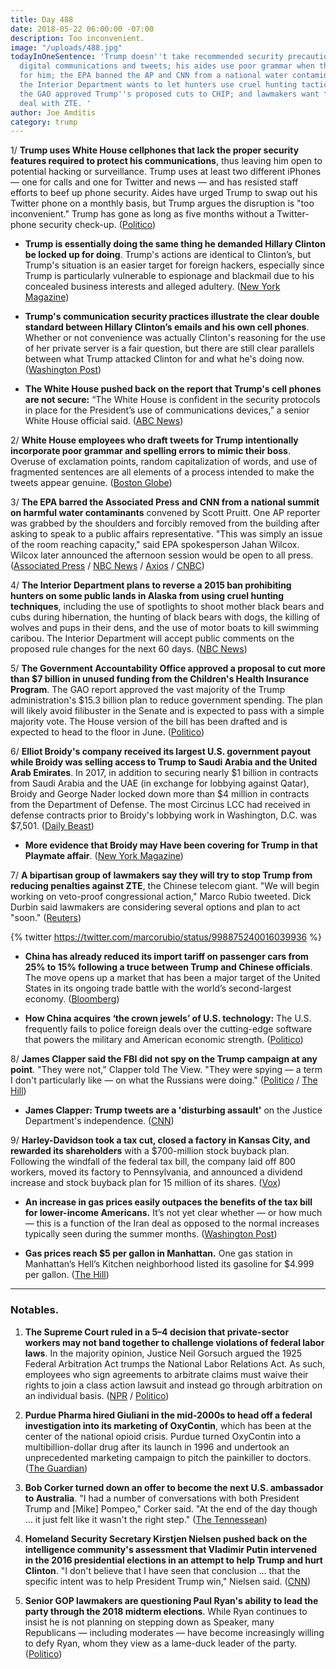 ```yaml
---
title: Day 488
date: 2018-05-22 06:00:00 -07:00
description: Too inconvenient.
image: "/uploads/488.jpg"
todayInOneSentence: 'Trump doesn''t take recommended security precautions  for his
  digital communications and tweets; his aides use poor grammar when they write tweets
  for him; the EPA banned the AP and CNN from a national water contamination summit;
  the Interior Department wants to let hunters use cruel hunting tactics in Alaska;
  the GAO approved Trump''s proposed cuts to CHIP; and lawmakers want to stop Trump''s
  deal with ZTE. '
author: Joe Amditis
category: trump
---
```


1/ **Trump uses White House cellphones that lack the proper security features required to protect his communications**, thus leaving him open to potential hacking or surveillance. Trump uses at least two different iPhones — one for calls and one for Twitter and news — and has resisted staff efforts to beef up phone security. Aides have urged Trump to swap out his Twitter phone on a monthly basis, but Trump argues the disruption is "too inconvenient." Trump has gone as long as five months without a Twitter-phone security check-up. ([Politico](https://www.politico.com/story/2018/05/21/trump-phone-security-risk-hackers-601903))

* **Trump is essentially doing the same thing he demanded Hillary Clinton be locked up for doing**. Trump's actions are identical to Clinton’s, but Trump's situation is an easier target for foreign hackers, especially since Trump is particularly vulnerable to espionage and blackmail due to his concealed business interests and alleged adultery. ([New York Magazine](http://nymag.com/daily/intelligencer/2018/05/trump-thanks-secure-phone-too-inconvenient-lock-him-up.html))

* **Trump's communication security practices illustrate the clear double standard between Hillary Clinton’s emails and his own cell phones**. Whether or not convenience was actually Clinton's reasoning for the use of her private server is a fair question, but there are still clear parallels between what Trump attacked Clinton for and what he's doing now. ([Washington Post](https://www.washingtonpost.com/news/the-fix/wp/2018/05/22/trump-warned-of-great-danger-posed-by-clintons-emails-but-he-eschews-security-procedures-for-his-own-phone/?noredirect=on&utm_term=.dd1c7650882d))

* **The White House pushed back on the report that Trump's cell phones are not secure:** “The White House is confident in the security protocols in place for the President’s use of communications devices,” a senior White House official said. ([ABC News](https://abcnews.go.com/Politics/white-house-pushes-back-report-trumps-cell-phones/story?id=55349239))

2/ **White House employees who draft tweets for Trump intentionally incorporate poor grammar and spelling errors to mimic their boss**. Overuse of exclamation points, random capitalization of words, and use of fragmented sentences are all elements of a process intended to make the tweets appear genuine. ([Boston Globe](https://www.bostonglobe.com/news/nation/2018/05/21/trump-tweets-include-grammatical-errors-and-some-them-are-purpose/JeL7AtKLPevJDIIOMG7TrN/story.html))

3/ **The EPA barred the Associated Press and CNN from a national summit on harmful water contaminants** convened by Scott Pruitt. One AP reporter was grabbed by the shoulders and forcibly removed from the building after asking to speak to a public affairs representative. "This was simply an issue of the room reaching capacity," said EPA spokesperson Jahan Wilcox. Wilcox later announced the afternoon session would be open to all press. ([Associated Press](https://apnews.com/d799f4e096cc42cf99ae01b02d1e0688) / [NBC News](https://www.nbcnews.com/politics/white-house/pruitt-bars-media-epa-summit-contaminants-guards-push-reporter-out-n876396) / [Axios](https://www.axios.com/epa-summit-reporters-forcibly-barred-cnn-ap-scott-pruitt-fa9b313b-0d0a-4ea9-9087-d8ff4dffaf29.html) / [CNBC](https://www.cnbc.com/2018/05/22/ap-reporter-shoved-by-security-guards-outside-epa-event.html))

4/ **The Interior Department plans to reverse a 2015 ban prohibiting hunters on some public lands in Alaska from using cruel hunting techniques**, including the use of spotlights to shoot mother black bears and cubs during hibernation, the hunting of black bears with dogs, the killing of wolves and pups in their dens, and the use of motor boats to kill swimming caribou. The Interior Department will accept public comments on the proposed rule changes for the next 60 days. ([NBC News](https://www.nbcnews.com/politics/white-house/interior-dept-moves-allow-alaska-bear-hunting-doughnuts-bacon-n876306))

5/ **The Government Accountability Office approved a proposal to cut more than $7 billion in unused funding from the Children's Health Insurance Program**. The GAO report approved the vast majority of the Trump administration's $15.3 billion plan to reduce government spending. The plan will likely avoid filibuster in the Senate and is expected to pass with a simple majority vote. The House version of the bill has been drafted and is expected to head to the floor in June. ([Politico](https://www.politico.com/story/2018/05/22/trump-spending-cuts-kids-health-insurance-559137))

6/ **Elliot Broidy's company received its largest U.S. government payout while Broidy was selling access to Trump to Saudi Arabia and the United Arab Emirates**. In 2017, in addition to securing nearly $1 billion in contracts from Saudi Arabia and the UAE (in exchange for lobbying against Qatar), Broidy and George Nader locked down more than $4 million in contracts from the Department of Defense. The most Circinus LCC had received in defense contracts prior to Broidy's lobbying work in Washington, D.C. was $7,501. ([Daily Beast](https://www.thedailybeast.com/elliott-broidys-company-got-its-biggest-us-government-contract-ever-while-he-pitched-trump-administration))

* **More evidence that Broidy may Have been covering for Trump in that Playmate affair**. ([New York Magazine](http://nymag.com/daily/intelligencer/2018/05/more-evidence-that-broidy-was-covering-for-trump-in-affair.html))

7/ **A bipartisan group of lawmakers say they will try to stop Trump from reducing penalties against ZTE**, the Chinese telecom giant. "We will begin working on veto-proof congressional action," Marco Rubio tweeted. Dick Durbin said lawmakers are considering several options and plan to act "soon."  ([Reuters](https://www.reuters.com/article/us-usa-trade-china/u-s-lawmakers-say-they-will-try-to-block-possible-zte-deal-with-china-idUSKCN1IN27O))

{% twitter https://twitter.com/marcorubio/status/998875240016039936 %}

* **China has already reduced its import tariff on passenger cars from 25% to 15% following a truce between Trump and Chinese officials**. The move opens up a market that has been a major target of the United States in its ongoing trade battle with the world’s second-largest economy. ([Bloomberg](https://www.bloomberg.com/news/articles/2018-05-22/china-is-said-to-cut-car-import-duty-in-boost-for-lexus-bmw))

* **How China acquires ‘the crown jewels’ of U.S. technology:** The U.S. frequently fails to police foreign deals over the cutting-edge software that powers the military and American economic strength. ([Politico](https://www.politico.com/story/2018/05/22/china-us-tech-companies-cfius-572413))

8/ **James Clapper said the FBI did not spy on the Trump campaign at any point**. "They were not," Clapper told The View. "They were spying — a term I don't particularly like — on what the Russians were doing." ([Politico](https://www.politico.com/story/2018/05/22/fbi-spy-trump-james-clapper-responds-602723) / [The Hill](http://thehill.com/homenews/media/388823-clapper-on-the-view-fires-back-at-trump-i-didnt-lie))

* **James Clapper: Trump tweets are a 'disturbing assault'** on the Justice Department's independence. ([CNN](https://www.cnn.com/2018/05/21/politics/clapper-trump-disturbing-assault-doj-cnntv/index.html))

9/ **Harley-Davidson took a tax cut, closed a factory in Kansas City, and rewarded its shareholders** with a $700-million stock buyback plan. Following the windfall of the federal tax bill, the company laid off 800 workers, moved its factory to Pennsylvania, and announced a dividend increase and stock buyback plan for 15 million of its shares. ([Vox](https://www.vox.com/policy-and-politics/2018/5/22/17350180/harley-davidson-tax-buyback-kansas-city-factory))

* **An increase in gas prices easily outpaces the benefits of the tax bill for lower-income Americans.** It’s not yet clear whether — or how much — this is a function of the Iran deal as opposed to the normal increases typically seen during the summer months. ([Washington Post](https://www.washingtonpost.com/news/politics/wp/2018/05/22/an-increase-in-gas-prices-easily-outpaces-the-benefits-of-the-tax-bill-for-lower-income-americans/?noredirect=on&utm_term=.fae04b9cec06))

* **Gas prices reach $5 per gallon in Manhattan.** One gas station in Manhattan’s Hell’s Kitchen neighborhood listed its gasoline for $4.999 per gallon. ([The Hill](http://thehill.com/policy/transportation/automobiles/388786-gas-prices-reach-5-per-gallon-in-manhattan))

---

### Notables.

1. **The Supreme Court ruled in a 5–4 decision that private-sector workers may not band together to challenge violations of federal labor laws**. In the majority opinion, Justice Neil Gorsuch argued the 1925 Federal Arbitration Act trumps the National Labor Relations Act. As such, employees who sign agreements to arbitrate claims must waive their rights to join a class action lawsuit and instead go through arbitration on an individual basis. ([NPR](https://www.npr.org/2018/05/21/605012795/supreme-court-decision-delivers-blow-to-workers-rights) / [Politico](https://www.politico.com/story/2018/05/21/supreme-court-upholds-employers-right-to-require-arbitration-to-settle-workplace-disputes-600923))

2. **Purdue Pharma hired Giuliani in the mid-2000s to head off a federal investigation into its marketing of OxyContin**, which has been at the center of the national opioid crisis. Purdue turned OxyContin into a multibillion-dollar drug after its launch in 1996 and undertook an unprecedented marketing campaign to pitch the painkiller to doctors. ([The Guardian](https://www.theguardian.com/us-news/2018/may/22/rudy-giuliani-opioid-epidemic-oxycontin-purdue-pharma))

3. **Bob Corker turned down an offer to become the next U.S. ambassador to Australia**. "I had a number of conversations with both President Trump and \[Mike\] Pompeo," Corker said. "At the end of the day though … it just felt like it wasn't the right step." ([The Tennessean](https://www.tennessean.com/story/news/politics/2018/05/21/u-s-sen-bob-corker-turns-down-trump-administration-offer-become-next-u-s-ambassador-australia/629726002/))

4. **Homeland Security Secretary Kirstjen Nielsen pushed back on the intelligence community's assessment that Vladimir Putin intervened in the 2016 presidential elections in an attempt to help Trump and hurt Clinton**. "I don't believe that I have seen that conclusion … that the specific intent was to help President Trump win," Nielsen said. ([CNN](https://www.cnn.com/2018/05/22/politics/kirstjen-nielsen-election-russia-meddling/index.html))

5. **Senior GOP lawmakers are questioning Paul Ryan's ability to lead the party through the 2018 midterm elections**. While Ryan continues to insist he is not planning on stepping down as Speaker, many Republicans — including moderates — have become increasingly willing to defy Ryan, whom they view as a lame-duck leader of the party. ([Politico](https://www.politico.com/story/2018/05/21/ryan-republicans-house-speaker-601900))